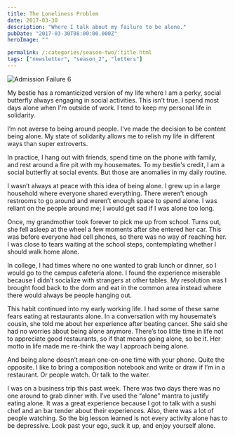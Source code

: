 ```yaml
---
title: The Loneliness Problem
date: 2017-03-30
description: "Where I talk about my failure to be alone."
pubDate: "2017-03-30T08:00:00.000Z"
heroImage: ""

permalink: /:categories/season-two/:title.html
tags: ["newsletter", "season_2", "letters"]
---
```


![Admission Failure 6](https://gallery.tinyletterapp.com/b7acb1dd09358f1ed19f16a562a005fc08d42511/images/e95530cf-ed42-42c6-a8c3-6916b74ab552.png)



My bestie has a romanticized version of my life where I am a perky, social butterfly always engaging in social activities. This isn’t true. I spend most days alone when I'm outside of work. I tend to keep my personal life in solidarity.

I’m not averse to being around people. I've made the decision to be content being alone. My state of solidarity allows me to relish my life in different ways than super extroverts.

In practice, I hang out with friends, spend time on the phone with family, and rest around a fire pit with my housemates. To my bestie's credit, I am a social butterfly at social events. But those are anomalies in my daily routine.

I wasn’t always at peace with this idea of being alone. I grew up in a large household where everyone shared everything. There weren’t enough restrooms to go around and weren’t enough space to spend alone. I was reliant on the people around me; I would get sad if I was alone too long.

Once, my grandmother took forever to pick me up from school. Turns out, she fell asleep at the wheel a few moments after she entered her car. This was before everyone had cell phones, so there was no way of reaching her. I was close to tears waiting at the school steps, contemplating whether I should walk home alone.

In college, I had times where no one wanted to grab lunch or dinner, so I would go to the campus cafeteria alone. I found the experience miserable because I didn’t socialize with strangers at other tables. My resolution was I brought food back to the dorm and eat in the common area instead where there would always be people hanging out.

This habit continued into my early working life. I had some of these same fears eating at restaurants alone. In a conversation with my housemate’s cousin, she told me about her experience after beating cancer. She said she had no worries about being alone anymore. There’s too little time in life not to appreciate good restaurants, so if that means going alone, so be it. Her motto in life made me re-think the way I approach being alone.

And being alone doesn’t mean one-on-one time with your phone. Quite the opposite. I like to bring a composition notebook and write or draw if I’m in a restaurant. Or people watch. Or talk to the waiter.

I was on a business trip this past week. There was two days there was no one around to grab dinner with. I’ve used the “alone” mantra to justify eating alone. It was a great experience because I got to talk with a sushi chef and an bar tender about their experiences. Also, there was a lot of people watching. So the big lesson learned is not every activity alone has to be depressive. Look past your ego, suck it up, and enjoy yourself alone.
